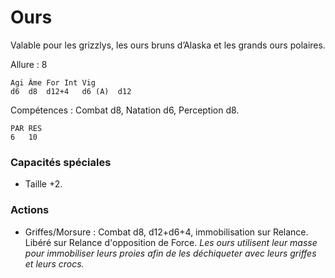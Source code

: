 # Ours

Valable pour les grizzlys, les ours bruns d’Alaska et les grands ours polaires.

Allure : 8

	Agi	Âme	For	Int	Vig
	d6	d8	d12+4	d6 (A)	d12

Compétences : Combat d8, Natation d6, Perception d8.

	PAR	RES
	6	10

### Capacités spéciales
- Taille +2.

### Actions
- Griffes/Morsure : Combat d8, d12+d6+4, immobilisation sur Relance. Libéré sur Relance d'opposition de Force. _Les ours utilisent leur masse pour immobiliser leurs proies afin de les déchiqueter avec leurs griffes et leurs crocs._
